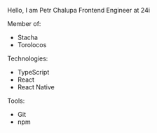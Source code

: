 Hello, I am Petr Chalupa
Frontend Engineer at 24i

Member of:

-   Stacha
-   Torolocos

Technologies:

-   TypeScript
-   React
-   React Native

Tools:

-   Git
-   npm
